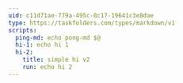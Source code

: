 ```yaml
---
uid: c11d71ae-779a-495c-8c17-19641c3e8dae
type: https://taskfolders.com/types/markdown/v1
scripts:
  ping-md: echo pong-md $@
  hi-1: echo hi 1
  hi-2: 
    title: simple hi v2
    run: echo hi 2
---
```



